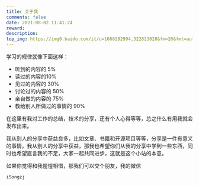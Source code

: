 ```yaml
---
title: 关于我
comments: false
date: 2021-08-02 11:41:24
reward:
description:
top_img: https://img0.baidu.com/it/u=1668282994,322823828&fm=26&fmt=auto&gp=0.jpg
---
```



学习的规律就像下面这样：

- 听到的内容的 5%
- 读过的内容的10%
- 见过的内容的 30%
- 讨论过的内容的 50%
- 亲自做的内容的 75%
- 教给别人所做过的事情的 90%

在这里有我对工作的总结，技术的分享，还有个人心得等等，总之什么有用我就会发布出来。

我从别人的分享中获益良多，比如文章、书籍和开源项目等等，分享是一件有意义的事情，我从别人的分享中获益，那我也希望你们从我的分享中学到一些东西，同时也希望直言我的不足，大家一起共同进步，这就是这个小站的本意。




如果你觉得和我惺惺相惜，那我们可以交个朋友，我的微信
```
iSongzj
```


